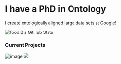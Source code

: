 # I have a PhD in Ontology
I create ontologically aligned large data sets at Google!

<img src="https://user-images.githubusercontent.com/58976716/233138769-022c7589-c06d-4760-b691-546b29e30c51.svg" alt="foodiB's GitHub Stats" />

### Current Projects
![image](https://github.com/user-attachments/assets/4c4c8b54-ca2a-4058-9882-3e8d766dad90)
![](https://github.com/user-attachments/assets/260488c0-c08f-494f-8f3e-65a6175fca4a)
